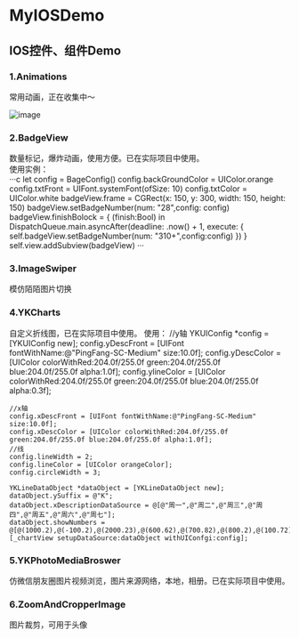 # MyIOSDemo
## IOS控件、组件Demo      
### 1.Animations
常用动画，正在收集中～    

![image](https://github.com/klbest1/MyIOSDemo/blob/master/Images/anim.gif)    

### 2.BadgeView
数量标记，爆炸动画，使用方便。已在实际项目中使用。     
使用实例：    
···c
        let config = BageConfig()
        config.backGroundColor = UIColor.orange
        config.txtFront = UIFont.systemFont(ofSize: 10)
        config.txtColor = UIColor.white
        badgeView.frame = CGRect(x: 150, y: 300, width: 150, height: 150)
        badgeView.setBadgeNumber(num: "28",config: config)
        badgeView.finishBolock = {
            (finish:Bool) in
            DispatchQueue.main.asyncAfter(deadline: .now() + 1, execute: {
                self.badgeView.setBadgeNumber(num: "310+",config:config)
            })
        }
        self.view.addSubview(badgeView)
···
### 3.ImageSwiper
模仿陌陌图片切换

### 4.YKCharts
自定义折线图，已在实际项目中使用。
使用：
//y轴
    YKUIConfig *config = [YKUIConfig new];
    config.yDescFront = [UIFont fontWithName:@"PingFang-SC-Medium" size:10.0f];
    config.yDescColor = [UIColor colorWithRed:204.0f/255.0f green:204.0f/255.0f blue:204.0f/255.0f alpha:1.0f];
    config.ylineColor =  [UIColor colorWithRed:204.0f/255.0f green:204.0f/255.0f blue:204.0f/255.0f alpha:0.3f];
    
    //x轴
    config.xDescFront = [UIFont fontWithName:@"PingFang-SC-Medium" size:10.0f];
    config.xDescColor = [UIColor colorWithRed:204.0f/255.0f green:204.0f/255.0f blue:204.0f/255.0f alpha:1.0f];
    //线
    config.lineWidth = 2;
    config.lineColor = [UIColor orangeColor];
    config.circleWidth = 3;
    
    YKLineDataObject *dataObject = [YKLineDataObject new];
    dataObject.ySuffix = @"K";
    dataObject.xDescriptionDataSource = @[@"周一",@"周二",@"周三",@"周四",@"周五",@"周六",@"周七"];
    dataObject.showNumbers = @[@(1000.2),@(-100.2),@(2000.23),@(600.62),@(700.82),@(800.2),@(100.72)];
    [_chartView setupDataSource:dataObject withUIConfgi:config];
    
### 5.YKPhotoMediaBroswer
仿微信朋友圈图片视频浏览，图片来源网络，本地，相册。已在实际项目中使用。      
    
### 6.ZoomAndCropperImage
图片裁剪，可用于头像     
    
